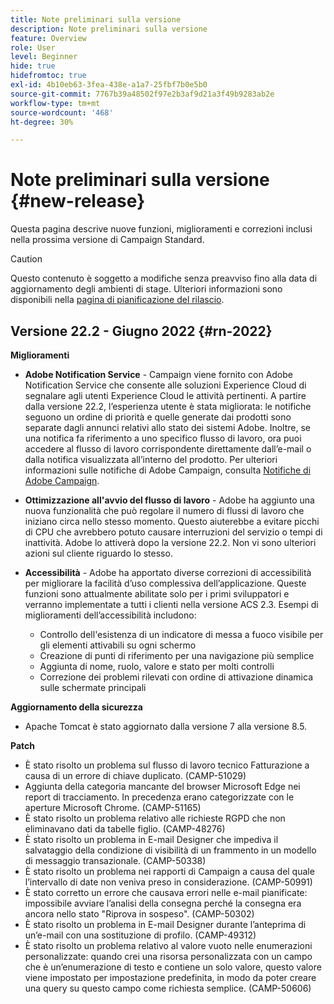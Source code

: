 ```yaml
---
title: Note preliminari sulla versione
description: Note preliminari sulla versione
feature: Overview
role: User
level: Beginner
hide: true
hidefromtoc: true
exl-id: 4b10eb63-3fea-438e-a1a7-25fbf7b0e5b0
source-git-commit: 7767b39a48502f97e2b3af9d21a3f49b9283ab2e
workflow-type: tm+mt
source-wordcount: '468'
ht-degree: 30%

---
```


# Note preliminari sulla versione {#new-release}

Questa pagina descrive nuove funzioni, miglioramenti e correzioni inclusi nella prossima versione di Campaign Standard.

>[!CAUTION]
>
> Questo contenuto è soggetto a modifiche senza preavviso fino alla data di aggiornamento degli ambienti di stage. Ulteriori informazioni sono disponibili nella [pagina di pianificazione del rilascio](../../rn/using/release-planning.md).

## Versione 22.2 - Giugno 2022 {#rn-2022}

**Miglioramenti**

* **Adobe Notification Service** - Campaign viene fornito con Adobe Notification Service che consente alle soluzioni Experience Cloud di segnalare agli utenti Experience Cloud le attività pertinenti. A partire dalla versione 22.2, l’esperienza utente è stata migliorata: le notifiche seguono un ordine di priorità e quelle generate dai prodotti sono separate dagli annunci relativi allo stato dei sistemi Adobe. Inoltre, se una notifica fa riferimento a uno specifico flusso di lavoro, ora puoi accedere al flusso di lavoro corrispondente direttamente dall’e-mail o dalla notifica visualizzata all’interno del prodotto.  Per ulteriori informazioni sulle notifiche di Adobe Campaign, consulta [Notifiche di Adobe Campaign](../../administration/using/sending-internal-notifications.md).

* **Ottimizzazione all&#39;avvio del flusso di lavoro** - Adobe ha aggiunto una nuova funzionalità che può regolare il numero di flussi di lavoro che iniziano circa nello stesso momento. Questo aiuterebbe a evitare picchi di CPU che avrebbero potuto causare interruzioni del servizio o tempi di inattività. Adobe lo attiverà dopo la versione 22.2. Non vi sono ulteriori azioni sul cliente riguardo lo stesso.

* **Accessibilità** - Adobe ha apportato diverse correzioni di accessibilità per migliorare la facilità d’uso complessiva dell’applicazione. Queste funzioni sono attualmente abilitate solo per i primi sviluppatori e verranno implementate a tutti i clienti nella versione ACS 2.3. Esempi di miglioramenti dell’accessibilità includono:

   * Controllo dell&#39;esistenza di un indicatore di messa a fuoco visibile per gli elementi attivabili su ogni schermo
   * Creazione di punti di riferimento per una navigazione più semplice
   * Aggiunta di nome, ruolo, valore e stato per molti controlli
   * Correzione dei problemi rilevati con ordine di attivazione dinamica sulle schermate principali

**Aggiornamento della sicurezza**

* Apache Tomcat è stato aggiornato dalla versione 7 alla versione 8.5.


**Patch**

* È stato risolto un problema sul flusso di lavoro tecnico Fatturazione a causa di un errore di chiave duplicato. (CAMP-51029)
* Aggiunta della categoria mancante del browser Microsoft Edge nei report di tracciamento. In precedenza erano categorizzate con le aperture Microsoft Chrome. (CAMP-51165)
* È stato risolto un problema relativo alle richieste RGPD che non eliminavano dati da tabelle figlio. (CAMP-48276)
* È stato risolto un problema in E-mail Designer che impediva il salvataggio della condizione di visibilità di un frammento in un modello di messaggio transazionale. (CAMP-50338)
* È stato risolto un problema nei rapporti di Campaign a causa del quale l’intervallo di date non veniva preso in considerazione. (CAMP-50991)
* È stato corretto un errore che causava errori nelle e-mail pianificate: impossibile avviare l’analisi della consegna perché la consegna era ancora nello stato &quot;Riprova in sospeso&quot;. (CAMP-50302)
* È stato risolto un problema in E-mail Designer durante l’anteprima di un’e-mail con una sostituzione di profilo. (CAMP-49312)
* È stato risolto un problema relativo al valore vuoto nelle enumerazioni personalizzate: quando crei una risorsa personalizzata con un campo che è un’enumerazione di testo e contiene un solo valore, questo valore viene impostato per impostazione predefinita, in modo da poter creare una query su questo campo come richiesta semplice. (CAMP-50606)
